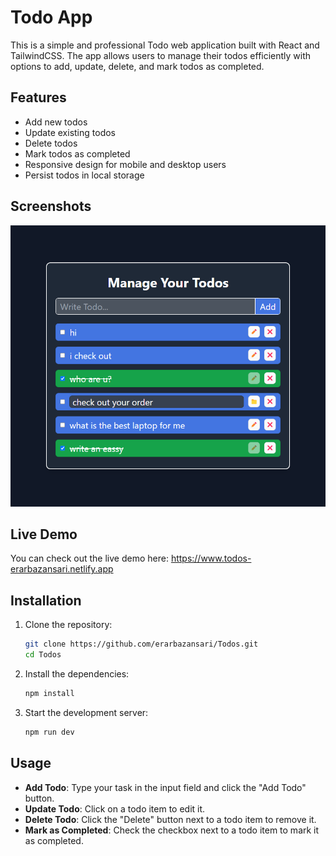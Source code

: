 # Todo App

This is a simple and professional Todo web application built with React and TailwindCSS. The app allows users to manage their todos efficiently with options to add, update, delete, and mark todos as completed.

## Features

-   Add new todos
-   Update existing todos
-   Delete todos
-   Mark todos as completed
-   Responsive design for mobile and desktop users
-   Persist todos in local storage

## Screenshots

<div align=center>
    <img src="./public/project1.png"/>
</div>

## Live Demo

You can check out the live demo here: https://www.todos-erarbazansari.netlify.app

## Installation

1. Clone the repository:

    ```bash
    git clone https://github.com/erarbazansari/Todos.git
    cd Todos
    ```

2. Install the dependencies:

    ```bash
    npm install
    ```

3. Start the development server:

    ```bash
    npm run dev
    ```

## Usage

-   **Add Todo**: Type your task in the input field and click the "Add Todo" button.
-   **Update Todo**: Click on a todo item to edit it.
-   **Delete Todo**: Click the "Delete" button next to a todo item to remove it.
-   **Mark as Completed**: Check the checkbox next to a todo item to mark it as completed.
